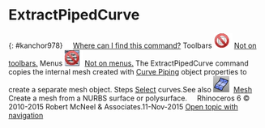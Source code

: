 ---
---


# ExtractPipedCurve
{: #kanchor978}
 [![images/transparent.gif](images/transparent.gif)Where can I find this command?](javascript:void(0);) Toolbars
![images/-no-toolbar-button.png](images/-no-toolbar-button.png) [Not on toolbars.](toolbarwhattodo.html) 
Menus
![images/-no-menu-item.png](images/-no-menu-item.png) [Not on menus.](menuwhattodo.html) 
The ExtractPipedCurve command copies the internal mesh created with [Curve Piping](curvepiping.html) object properties to create a separate mesh object.
Steps
 [Select](select-objects.html) curves.See also
![images/mesh.png](images/mesh.png) [Mesh](mesh.html) 
Create a mesh from a NURBS surface or polysurface.
&#160;
&#160;
Rhinoceros 6 © 2010-2015 Robert McNeel &amp; Associates.11-Nov-2015
 [Open topic with navigation](extractpipedcurve.html) 

